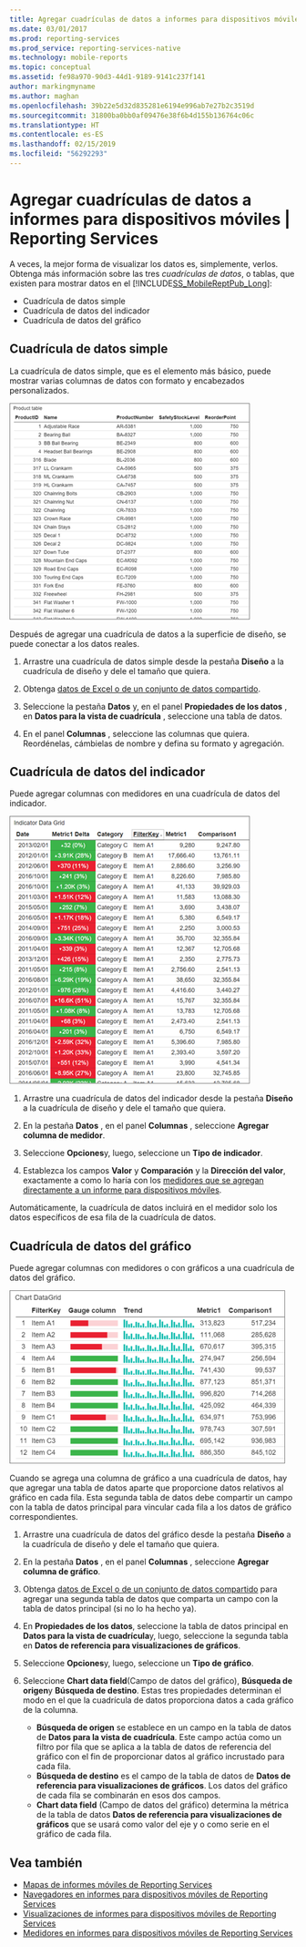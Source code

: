 ```yaml
---
title: Agregar cuadrículas de datos a informes para dispositivos móviles | Reporting Services | Microsoft Docs
ms.date: 03/01/2017
ms.prod: reporting-services
ms.prod_service: reporting-services-native
ms.technology: mobile-reports
ms.topic: conceptual
ms.assetid: fe98a970-90d3-44d1-9189-9141c237f141
author: markingmyname
ms.author: maghan
ms.openlocfilehash: 39b22e5d32d835281e6194e996ab7e27b2c3519d
ms.sourcegitcommit: 31800ba0bb0af09476e38f6b4d155b136764c06c
ms.translationtype: HT
ms.contentlocale: es-ES
ms.lasthandoff: 02/15/2019
ms.locfileid: "56292293"
---
```

# <a name="add-data-grids-to-mobile-reports--reporting-services"></a>Agregar cuadrículas de datos a informes para dispositivos móviles | Reporting Services
A veces, la mejor forma de visualizar los datos es, simplemente, verlos. Obtenga más información sobre las tres *cuadrículas de datos*, o tablas, que existen para mostrar datos en el [!INCLUDE[SS_MobileReptPub_Long](../../includes/ss-mobilereptpub-long.md)]:
* Cuadrícula de datos simple
* Cuadrícula de datos del indicador
* Cuadrícula de datos del gráfico

## <a name="simple-data-grid"></a>Cuadrícula de datos simple
La cuadrícula de datos simple, que es el elemento más básico, puede mostrar varias columnas de datos con formato y encabezados personalizados. 

![mobile-report-simple-data-grid](../../reporting-services/mobile-reports/media/mobile-report-simple-data-grid.png)

Después de agregar una cuadrícula de datos a la superficie de diseño, se puede conectar a los datos reales.

1. Arrastre una cuadrícula de datos simple desde la pestaña **Diseño** a la cuadrícula de diseño y dele el tamaño que quiera.

2. Obtenga [datos de Excel o de un conjunto de datos compartido](../../reporting-services/mobile-reports/data-for-reporting-services-mobile-reports.md).

3. Seleccione la pestaña **Datos** y, en el panel **Propiedades de los datos** , en **Datos para la vista de cuadrícula** , seleccione una tabla de datos.

4. En el panel **Columnas** , seleccione las columnas que quiera. Reordénelas, cámbielas de nombre y defina su formato y agregación. 

 
##  <a name="indicator-data-grid"></a>Cuadrícula de datos del indicador
Puede agregar columnas con medidores en una cuadrícula de datos del indicador.

![mobile-report-indicator-data-grid](../../reporting-services/mobile-reports/media/mobile-report-indicator-data-grid.png)

1. Arrastre una cuadrícula de datos del indicador desde la pestaña **Diseño** a la cuadrícula de diseño y dele el tamaño que quiera.

2. En la pestaña **Datos** , en el panel **Columnas** , seleccione **Agregar columna de medidor**. 

3. Seleccione **Opciones**y, luego, seleccione un **Tipo de indicador**. 

4. Establezca los campos **Valor** y **Comparación** y la **Dirección del valor**, exactamente a como lo haría con los [medidores que se agregan directamente a un informe para dispositivos móviles](../../reporting-services/mobile-reports/add-gauges-to-mobile-reports-reporting-services.md).

Automáticamente, la cuadrícula de datos incluirá en el medidor solo los datos específicos de esa fila de la cuadrícula de datos.  

## <a name="chart-data-grid"></a>Cuadrícula de datos del gráfico
Puede agregar columnas con medidores o con gráficos a una cuadrícula de datos del gráfico. 

![mobile-report-chart-data-grid](../../reporting-services/mobile-reports/media/mobile-report-chart-data-grid.png)

Cuando se agrega una columna de gráfico a una cuadrícula de datos, hay que agregar una tabla de datos aparte que proporcione datos relativos al gráfico en cada fila. Esta segunda tabla de datos debe compartir un campo con la tabla de datos principal para vincular cada fila a los datos de gráfico correspondientes. 

1. Arrastre una cuadrícula de datos del gráfico desde la pestaña **Diseño** a la cuadrícula de diseño y dele el tamaño que quiera.

2. En la pestaña **Datos** , en el panel **Columnas** , seleccione **Agregar columna de gráfico**. 

3. Obtenga [datos de Excel o de un conjunto de datos compartido](../../reporting-services/mobile-reports/data-for-reporting-services-mobile-reports.md) para agregar una segunda tabla de datos que comparta un campo con la tabla de datos principal (si no lo ha hecho ya).

4. En **Propiedades de los datos**, seleccione la tabla de datos principal en **Datos para la vista de cuadrícula**y, luego, seleccione la segunda tabla en **Datos de referencia para visualizaciones de gráficos**.

5. Seleccione **Opciones**y, luego, seleccione un **Tipo de gráfico**.
 
6. Seleccione **Chart data field**(Campo de datos del gráfico), **Búsqueda de origen**y **Búsqueda de destino**. 
   Estas tres propiedades determinan el modo en el que la cuadrícula de datos proporciona datos a cada gráfico de la columna.
   
   *   **Búsqueda de origen** se establece en un campo en la tabla de datos de **Datos para la vista de cuadrícula**. Este campo actúa como un filtro por fila que se aplica a la tabla de datos de referencia del gráfico con el fin de proporcionar datos al gráfico incrustado para cada fila. 
   * **Búsqueda de destino** es el campo de la tabla de datos de **Datos de referencia para visualizaciones de gráficos**. Los datos del gráfico de cada fila se combinarán en esos dos campos.   
   * **Chart data field** (Campo de datos del gráfico) determina la métrica de la tabla de datos **Datos de referencia para visualizaciones de gráficos** que se usará como valor del eje y o como serie en el gráfico de cada fila.  

## <a name="see-also"></a>Vea también 
* [Mapas de informes móviles de Reporting Services](../../reporting-services/mobile-reports/maps-in-reporting-services-mobile-reports.md)
* [Navegadores en informes para dispositivos móviles de Reporting Services](../../reporting-services/mobile-reports/add-navigators-to-reporting-services-mobile-reports.md)
* [Visualizaciones de informes para dispositivos móviles de Reporting Services](../../reporting-services/mobile-reports/add-visualizations-to-reporting-services-mobile-reports.md)
* [Medidores en informes para dispositivos móviles de Reporting Services](../../reporting-services/mobile-reports/add-gauges-to-mobile-reports-reporting-services.md)  
 
  
